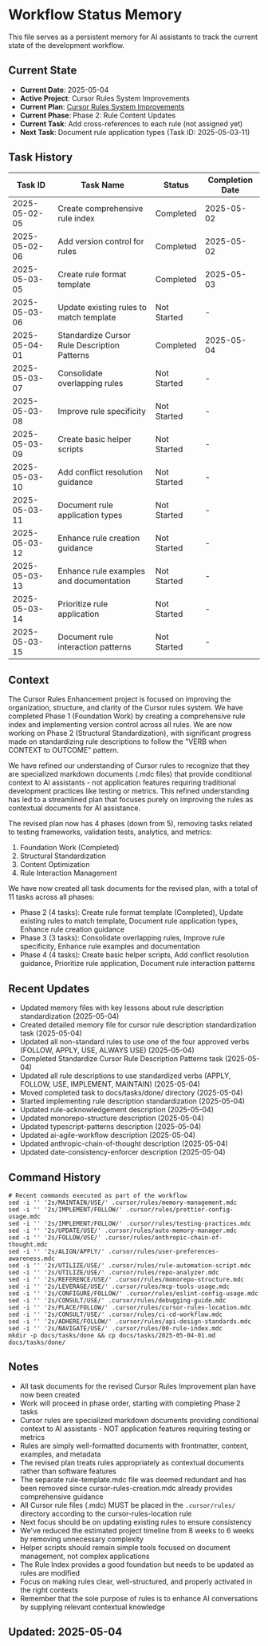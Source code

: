 # Workflow Status Memory

This file serves as a persistent memory for AI assistants to track the current state of the development workflow.

## Current State

- **Current Date**: 2025-05-04
- **Active Project**: Cursor Rules System Improvements
- **Current Plan**: [Cursor Rules System Improvements](../plans/cursor-rules-improvement.md)
- **Current Phase**: Phase 2: Rule Content Updates
- **Current Task**: Add cross-references to each rule (not assigned yet)
- **Next Task**: Document rule application types (Task ID: 2025-05-03-11)

## Task History

| Task ID | Task Name | Status | Completion Date |
|---------|-----------|--------|----------------|
| 2025-05-02-05 | Create comprehensive rule index | Completed | 2025-05-02 |
| 2025-05-02-06 | Add version control for rules | Completed | 2025-05-02 |
| 2025-05-03-05 | Create rule format template | Completed | 2025-05-03 |
| 2025-05-03-06 | Update existing rules to match template | Not Started | - |
| 2025-05-04-01 | Standardize Cursor Rule Description Patterns | Completed | 2025-05-04 |
| 2025-05-03-07 | Consolidate overlapping rules | Not Started | - |
| 2025-05-03-08 | Improve rule specificity | Not Started | - |
| 2025-05-03-09 | Create basic helper scripts | Not Started | - |
| 2025-05-03-10 | Add conflict resolution guidance | Not Started | - |
| 2025-05-03-11 | Document rule application types | Not Started | - |
| 2025-05-03-12 | Enhance rule creation guidance | Not Started | - |
| 2025-05-03-13 | Enhance rule examples and documentation | Not Started | - |
| 2025-05-03-14 | Prioritize rule application | Not Started | - |
| 2025-05-03-15 | Document rule interaction patterns | Not Started | - |

## Context

The Cursor Rules Enhancement project is focused on improving the organization, structure, and clarity of the Cursor rules system. We have completed Phase 1 (Foundation Work) by creating a comprehensive rule index and implementing version control across all rules. We are now working on Phase 2 (Structural Standardization), with significant progress made on standardizing rule descriptions to follow the "VERB when CONTEXT to OUTCOME" pattern.

We have refined our understanding of Cursor rules to recognize that they are specialized markdown documents (.mdc files) that provide conditional context to AI assistants - not application features requiring traditional development practices like testing or metrics. This refined understanding has led to a streamlined plan that focuses purely on improving the rules as contextual documents for AI assistance.

The revised plan now has 4 phases (down from 5), removing tasks related to testing frameworks, validation tests, analytics, and metrics:
1. Foundation Work (Completed)
2. Structural Standardization
3. Content Optimization
4. Rule Interaction Management

We have now created all task documents for the revised plan, with a total of 11 tasks across all phases:
- Phase 2 (4 tasks): Create rule format template (Completed), Update existing rules to match template, Document rule application types, Enhance rule creation guidance
- Phase 3 (3 tasks): Consolidate overlapping rules, Improve rule specificity, Enhance rule examples and documentation
- Phase 4 (4 tasks): Create basic helper scripts, Add conflict resolution guidance, Prioritize rule application, Document rule interaction patterns

## Recent Updates

- Updated memory files with key lessons about rule description standardization (2025-05-04)
- Created detailed memory file for cursor rule description standardization task (2025-05-04)
- Updated all non-standard rules to use one of the four approved verbs (FOLLOW, APPLY, USE, ALWAYS USE) (2025-05-04)
- Completed Standardize Cursor Rule Description Patterns task (2025-05-04)
- Updated all rule descriptions to use standardized verbs (APPLY, FOLLOW, USE, IMPLEMENT, MAINTAIN) (2025-05-04)
- Moved completed task to docs/tasks/done/ directory (2025-05-04)
- Started implementing rule description standardization (2025-05-04)
- Updated rule-acknowledgement description (2025-05-04)
- Updated monorepo-structure description (2025-05-04)
- Updated typescript-patterns description (2025-05-04)
- Updated ai-agile-workflow description (2025-05-04)
- Updated anthropic-chain-of-thought description (2025-05-04)
- Updated date-consistency-enforcer description (2025-05-04)

## Command History

```
# Recent commands executed as part of the workflow
sed -i '' '2s/MAINTAIN/USE/' .cursor/rules/memory-management.mdc
sed -i '' '2s/IMPLEMENT/FOLLOW/' .cursor/rules/prettier-config-usage.mdc
sed -i '' '2s/IMPLEMENT/FOLLOW/' .cursor/rules/testing-practices.mdc
sed -i '' '2s/UPDATE/USE/' .cursor/rules/auto-memory-manager.mdc
sed -i '' '2s/FOLLOW/USE/' .cursor/rules/anthropic-chain-of-thought.mdc
sed -i '' '2s/ALIGN/APPLY/' .cursor/rules/user-preferences-awareness.mdc
sed -i '' '2s/UTILIZE/USE/' .cursor/rules/rule-automation-script.mdc
sed -i '' '2s/UTILIZE/USE/' .cursor/rules/repo-analyzer.mdc
sed -i '' '2s/REFERENCE/USE/' .cursor/rules/monorepo-structure.mdc
sed -i '' '2s/LEVERAGE/USE/' .cursor/rules/mcp-tools-usage.mdc
sed -i '' '2s/CONFIGURE/FOLLOW/' .cursor/rules/eslint-config-usage.mdc
sed -i '' '2s/CONSULT/USE/' .cursor/rules/debugging-guide.mdc
sed -i '' '2s/PLACE/FOLLOW/' .cursor/rules/cursor-rules-location.mdc
sed -i '' '2s/CONSULT/USE/' .cursor/rules/ci-cd-workflow.mdc
sed -i '' '2s/ADHERE/FOLLOW/' .cursor/rules/api-design-standards.mdc
sed -i '' '2s/NAVIGATE/USE/' .cursor/rules/00-rule-index.mdc
mkdir -p docs/tasks/done && cp docs/tasks/2025-05-04-01.md docs/tasks/done/
```

## Notes

- All task documents for the revised Cursor Rules Improvement plan have now been created
- Work will proceed in phase order, starting with completing Phase 2 tasks
- Cursor rules are specialized markdown documents providing conditional context to AI assistants - NOT application features requiring testing or metrics
- Rules are simply well-formatted documents with frontmatter, content, examples, and metadata
- The revised plan treats rules appropriately as contextual documents rather than software features
- The separate rule-template.mdc file was deemed redundant and has been removed since cursor-rules-creation.mdc already provides comprehensive guidance
- All Cursor rule files (.mdc) MUST be placed in the `.cursor/rules/` directory according to the cursor-rules-location rule
- Next focus should be on updating existing rules to ensure consistency
- We've reduced the estimated project timeline from 8 weeks to 6 weeks by removing unnecessary complexity
- Helper scripts should remain simple tools focused on document management, not complex applications
- The Rule Index provides a good foundation but needs to be updated as rules are modified
- Focus on making rules clear, well-structured, and properly activated in the right contexts
- Remember that the sole purpose of rules is to enhance AI conversations by supplying relevant contextual knowledge

## Updated: 2025-05-04
